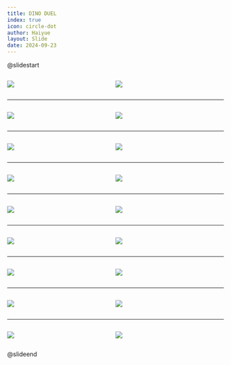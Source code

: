 ```yaml
---
title: DINO DUEL
index: true
icon: circle-dot
author: Haiyue
layout: Slide
date: 2024-09-23
---
```

 
@slidestart

<div style="display:flex">
<div style="flex:1">

![](/reading/english/Level-Z/DINO%20DUEL/001.webp)
</div>
<div style="flex:1">

![](/reading/english/Level-Z/DINO%20DUEL/002.webp)
</div>
</div>

---

<div style="display:flex">
<div style="flex:1">

![](/reading/english/Level-Z/DINO%20DUEL/003.webp)
</div>
<div style="flex:1">

![](/reading/english/Level-Z/DINO%20DUEL/004.webp)
</div>
</div>

---

<div style="display:flex">
<div style="flex:1">

![](/reading/english/Level-Z/DINO%20DUEL/005.webp)
</div>
<div style="flex:1">

![](/reading/english/Level-Z/DINO%20DUEL/006.webp)
</div>
</div>

---

<div style="display:flex">
<div style="flex:1">

![](/reading/english/Level-Z/DINO%20DUEL/007.webp)
</div>
<div style="flex:1">

![](/reading/english/Level-Z/DINO%20DUEL/008.webp)
</div>
</div>

---

<div style="display:flex">
<div style="flex:1">

![](/reading/english/Level-Z/DINO%20DUEL/009.webp)
</div>
<div style="flex:1">

![](/reading/english/Level-Z/DINO%20DUEL/010.webp)
</div>
</div>

---

<div style="display:flex">
<div style="flex:1">

![](/reading/english/Level-Z/DINO%20DUEL/011.webp)
</div>
<div style="flex:1">

![](/reading/english/Level-Z/DINO%20DUEL/012.webp)
</div>
</div>

---

<div style="display:flex">
<div style="flex:1">

![](/reading/english/Level-Z/DINO%20DUEL/013.webp)
</div>
<div style="flex:1">

![](/reading/english/Level-Z/DINO%20DUEL/014.webp)
</div>
</div>

---

<div style="display:flex">
<div style="flex:1">

![](/reading/english/Level-Z/DINO%20DUEL/015.webp)
</div>
<div style="flex:1">

![](/reading/english/Level-Z/DINO%20DUEL/016.webp)
</div>
</div>

---

<div style="display:flex">
<div style="flex:1">

![](/reading/english/Level-Z/DINO%20DUEL/017.webp)
</div>
<div style="flex:1">

![](/reading/english/Level-Z/DINO%20DUEL/018.webp)
</div>
</div>

@slideend